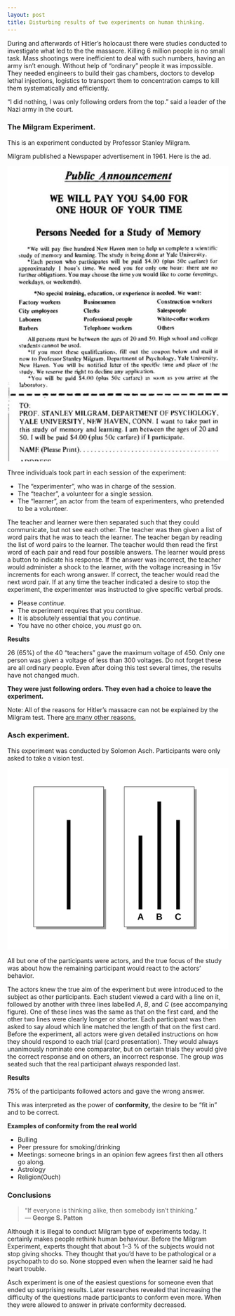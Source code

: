 ```yaml
---
layout: post
title: Disturbing results of two experiments on human thinking.
---
```


During and afterwards of Hitler’s holocaust there were studies conducted to investigate what led to the the massacre. Killing 6 million people is no small task. Mass shootings were inefficient to deal with such numbers, having an army isn’t enough. Without help of “ordinary” people it was impossible. They needed engineers to build their gas chambers, doctors to develop lethal injections, logistics to transport them to concentration camps to kill them systematically and efficiently.

“I did nothing, I was only following orders from the top.” said a leader of the Nazi army in the court.

### **The Milgram Experiment.**

This is an experiment conducted by Professor Stanley Milgram.

Milgram published a Newspaper advertisement in 1961. Here is the ad.

![](/images/migrated/1__lWiKHpBBysDyMPebLOB6CA.jpeg)

Three individuals took part in each session of the experiment:

*   The “experimenter”, who was in charge of the session.
*   The “teacher”, a volunteer for a single session.
*   The “learner”, an actor from the team of experimenters, who pretended to be a volunteer.

The teacher and learner were then separated such that they could communicate, but not see each other. The teacher was then given a list of word pairs that he was to teach the learner. The teacher began by reading the list of word pairs to the learner. The teacher would then read the first word of each pair and read four possible answers. The learner would press a button to indicate his response. If the answer was incorrect, the teacher would administer a shock to the learner, with the voltage increasing in 15v increments for each wrong answer. If correct, the teacher would read the next word pair. If at any time the teacher indicated a desire to stop the experiment, the experimenter was instructed to give specific verbal prods.

*   Please _continue_.
*   The experiment requires that you _continue_.
*   It is absolutely essential that you _continue_.
*   You have no other choice, you _must_ go on.

**Results**

26 (65%) of the 40 “teachers” gave the maximum voltage of 450. Only one person was given a voltage of less than 300 voltages. Do not forget these are all ordinary people. Even after doing this test several times, the results have not changed much.

**They were just following orders. They even had a choice to leave the experiment.**

Note: All of the reasons for Hitler’s massacre can not be explained by the Milgram test. There [are many other reasons.](https://www.amazon.com/Modernity-Holocaust-Zygmunt-Bauman/dp/0801487196)

### **Asch experiment.**

This experiment was conducted by Solomon Asch. Participants were only asked to take a vision test.

![](/images/migrated/1__R36DmpNU8ijzypMlnxWpaw.png)

All but one of the participants were actors, and the true focus of the study was about how the remaining participant would react to the actors’ behavior.

The actors knew the true aim of the experiment but were introduced to the subject as other participants. Each student viewed a card with a line on it, followed by another with three lines labelled _A_, _B_, and _C_ (see accompanying figure). One of these lines was the same as that on the first card, and the other two lines were clearly longer or shorter. Each participant was then asked to say aloud which line matched the length of that on the first card. Before the experiment, all actors were given detailed instructions on how they should respond to each trial (card presentation). They would always unanimously nominate one comparator, but on certain trials they would give the correct response and on others, an incorrect response. The group was seated such that the real participant always responded last.

**Results**

75% of the participants followed actors and gave the wrong answer.

This was interpreted as the power of **conformity,** the desire to be “fit in” and to be correct.

**Examples of conformity from the real world**

*   Bulling
*   Peer pressure for smoking/drinking
*   Meetings: someone brings in an opinion few agrees first then all others go along.
*   Astrology
*   Religion(Ouch)

### **Conclusions**

> “If everyone is thinking alike, then somebody isn’t thinking.”   
> ― **George S. Patton**

Although it is illegal to conduct Milgram type of experiments today. It certainly makes people rethink human behaviour. Before the Milgram Experiment, experts thought that about 1–3 % of the subjects would not stop giving shocks. They thought that you’d have to be pathological or a psychopath to do so. None stopped even when the learner said he had heart trouble.

Asch experiment is one of the easiest questions for someone even that ended up surprising results. Later researches revealed that increasing the difficulty of the questions made participants to conform even more. When they were allowed to answer in private conformity decreased.